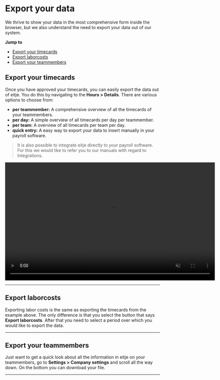 # Export your data
We thrive to show your data in the most comprehensive form inside the browser, but we also understand the need to export your data out of our system. 

**Jump to**
* [Export your timecards](/en/exporteren?id=export-your-timecards)
* [Export laborcosts](/en/exporteren?id=export-laborcosts)
* [Export your teammembers](/en/exporteren?id=export-your-teammembers)

## Export your timecards

Once you have approved your timecards, you can easily export the data out of eitje. You do this by navigating to the **Hours > Details**. There are various options to choose from:

* **per teammember:** A comprehensive overview of all the timecards of your teammembers.
* **per day:** A simple overview of all timecards per day per teammember.
* **per team:** A overview of all timecards per team per day.
* **quick entry:** A easy way to export your data to insert manually in your payroll software.

> It is also possible to integrate eitje directly to your payroll software. For this we would like to refer you to our manuals with regard to Integrations.

<video controls
       muted 
       src="/assets/exporteren.mov"
       width="683"
       height="384">
</video>


---

## Export laborcosts
Exporting labor costs is the same as exporting the timecards from the example above. The only difference is that you select the button that says **Export laborcosts**. After that you need to select a period over which you would like to export the data.


---


## Export your teammembers
Just want to get a quick look about all the information in eitje on your teammembers, go to **Settings > Company settings** and scroll all the way down. On the bottom you can download your file.

---
